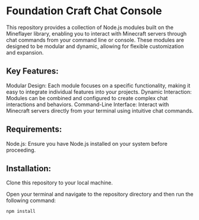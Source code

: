 # Foundation Craft Chat Console
This repository provides a collection of Node.js modules built on the Mineflayer library, enabling you to interact with Minecraft servers through chat commands from your command line or console. These modules are designed to be modular and dynamic, allowing for flexible customization and expansion.

## Key Features:

Modular Design: Each module focuses on a specific functionality, making it easy to integrate individual features into your projects.
Dynamic Interaction: Modules can be combined and configured to create complex chat interactions and behaviors.
Command-Line Interface: Interact with Minecraft servers directly from your terminal using intuitive chat commands.
## Requirements:

Node.js: Ensure you have Node.js installed on your system before proceeding.
## Installation:

Clone this repository to your local machine.

Open your terminal and navigate to the repository directory and then run the following command:

```
npm install
```